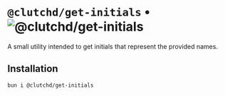 # `@clutchd/get-initials` • ![@clutchd/get-initials](https://img.shields.io/bundlejs/size/@clutchd/get-initials)

A small utility intended to get initials that represent the provided names.

## Installation

```sh
bun i @clutchd/get-initials
```
